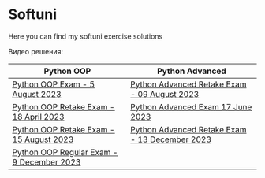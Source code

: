# Softuni
Here you can find my softuni exercise solutions


Видео решения:


| Python OOP                                                                                                                                                  | Python Advanced                                                                                                                       |
|-------------------------------------------------------------------------------------------------------------------------------------------------------------|---------------------------------------------------------------------------------------------------------------------------------------|
| <a href="https://youtu.be/cAIHYrK_hcY" target="_blank">Python OOP Exam - 5 August 2023</a>                                                                  | <a href="https://www.youtube.com/watch?v=7HZYCY6mxDg" target="_blank">Python Advanced Retake Exam - 09 August 2023</a>                |
| <a href="https://www.youtube.com/playlist?list=PLP4_QTN3JBG2-8TfKQ6-WZxVkgE-VPGim" target="_blank">Python OOP Retake Exam - 18 April 2023</a>               | <a href="https://www.youtube.com/watch?v=xvcP3y29bKA&t=2397s&ab_channel=pytomi" target="_blank">Python Advanced Exam 17 June 2023</a> |
| <a href="https://youtu.be/q4FfiQgGML8" target="_blank">Python OOP Retake Exam - 15 August 2023</a>                                                          | <a href="https://www.youtube.com/watch?v=_9tAvbgHu7s" target="_blank">Python Advanced Retake Exam - 13 December 2023</a>              |
| <a href="https://www.youtube.com/watch?v=YSc76BZvPZY&list=PLP4_QTN3JBG3sVQLObBiYSB4xXnCwXr7k" target="_blank">Python OOP Regular Exam - 9 December 2023</a> |                                                                                                                                       |


